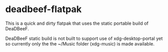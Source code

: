 # deadbeef-flatpak

This is a quick and dirty flatpak that uses the static portable build of DeaDBeeF.

DeaDBeeF static build is not built to support use of xdg-desktop-portal yet so currently only the the ~/Music folder (xdg-music) is made available.
